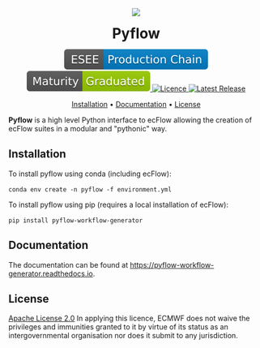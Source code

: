 <p align="center">
  <picture>
    <img src="https://raw.githubusercontent.com/ecmwf/logos/feature/add-logo-pyflow_wellies-20250501113719/logos/pyflow/logo_pyflow.png" height="240">
  </picture>
</p>
<h1 align="center" style="margin-top: 0.001em; margin-bottom: 0.5em;">Pyflow</h1>

<p align="center">
  <a href="https://github.com/ecmwf/codex/raw/refs/heads/main/ESEE">
    <img src="https://github.com/ecmwf/codex/raw/refs/heads/main/ESEE/production_chain_badge.svg" alt="ECMWF Software EnginE">
  </a>
  <a href="https://github.com/ecmwf/codex/raw/refs/heads/main/Project Maturity">
    <img src="https://github.com/ecmwf/codex/raw/refs/heads/main/Project Maturity/graduated_badge.svg" alt="Maturity Level">
  </a>
  <a href="https://opensource.org/licenses/apache-2-0">
    <img src="https://img.shields.io/badge/Licence-Apache 2.0-blue.svg" alt="Licence">
  </a>
  <a href="https://github.com/ecmwf/tracksuite/releases">
    <img src="https://img.shields.io/github/v/release/ecmwf/tracksuite?color=purple&label=Release" alt="Latest Release">
  </a>
</p>

<p align="center">
  <!-- <a href="#quick-start">Quick Start</a>
  • -->
  <a href="#installation">Installation</a>
  •
  <a href="#documentation">Documentation</a>
  •
  <a href="#License">License</a>
</p>

**Pyflow** is a high level Python interface to ecFlow allowing the creation of ecFlow suites in a modular and "pythonic" way.


## Installation
To install pyflow using conda (including ecFlow):

    conda env create -n pyflow -f environment.yml

To install pyflow using pip (requires a local installation of ecFlow):

    pip install pyflow-workflow-generator

## Documentation
The documentation can be found at <https://pyflow-workflow-generator.readthedocs.io>.


## License
[Apache License 2.0](LICENSE) In applying this licence, ECMWF does not waive the privileges and immunities 
granted to it by virtue of its status as an intergovernmental organisation nor does it submit to any jurisdiction.
